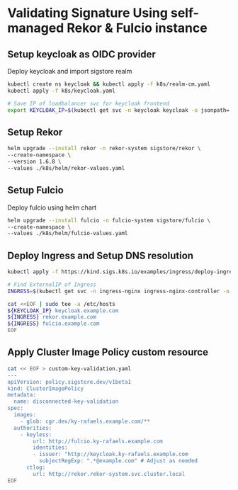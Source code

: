 # Validating Signature Using self-managed Rekor & Fulcio instance

## Setup keycloak as OIDC provider

Deploy keycloak and import sigstore realm 

```bash
kubectl create ns keycloak && kubectl apply -f k8s/realm-cm.yaml
kubectl apply -f k8s/keycloak.yaml

# Save IP of loadbalancer svc for keycloak frontend
export KEYCLOAK_IP=$(kubectl get svc -n keycloak keycloak -o jsonpath='{.status.loadBalancer.ingress[0].ip}')
```

<!-- Deploy keycloak using Bitnami helm chart with Chainguard images

```bash
helm upgrade --install keycloak -n keycloak bitnami/keycloak \
--create-namespace \
--values ./helm/bitnami-keycloak/keycloak-values.yaml
``` -->

<!-- Next lets get Keycloak setup

```bash
export KEYCLOAK_ENDPOINT=$(kubectl -n keycloak get service keycloak -o jsonpath='{.status.loadBalancer.ingress[0].*}')

export KEYCLOAK_URL=http://${KEYCLOAK_ENDPOINT}:8080/auth
``` -->

<!-- Next run a script to setup the sigstore realm for your fulcio client

```bash
./scripts/token.sh
``` -->

## Setup Rekor

```bash
helm upgrade --install rekor -n rekor-system sigstore/rekor \
--create-namespace \
--version 1.6.8 \
--values ./k8s/helm/rekor-values.yaml
```

## Setup Fulcio

Deploy fulcio using helm chart

```bash
helm upgrade --install fulcio -n fulcio-system sigstore/fulcio \
--create-namespace \
--values ./k8s/helm/fulcio-values.yaml
```

## Deploy Ingress and Setup DNS resolution

```bash
kubectl apply -f https://kind.sigs.k8s.io/examples/ingress/deploy-ingress-nginx.yaml

# Find ExternalIP of Ingress 
INGRESS=$(kubectl get svc -n ingress-nginx ingress-nginx-controller -o jsonpath='{.status.loadBalancer.ingress[0].ip}')

cat <<EOF | sudo tee -a /etc/hosts
${KEYCLOAK_IP} keycloak.example.com
${INGRESS} rekor.example.com
${INGRESS} fulcio.example.com
EOF
```

## Apply Cluster Image Policy custom resource

```bash
cat << EOF > custom-key-validation.yaml
---
apiVersion: policy.sigstore.dev/v1beta1
kind: ClusterImagePolicy
metadata:
  name: disconnected-key-validation
spec:
  images:
    - glob: cgr.dev/ky-rafaels.example.com/**
  authorities:
    - keyless:
        url: http://fulcio.ky-rafaels.example.com
        identities:
        - issuer: "http://keycloak.ky-rafaels.example.com
          subjectRegExp: ".*@example.com" # Adjust as needed
      ctlog:
        url: http://rekor.rekor-system.svc.cluster.local
EOF
```